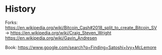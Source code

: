 # History
Forks: https://en.wikipedia.org/wiki/Bitcoin_Cash#2018_split_to_create_Bitcoin_SV -> https://en.wikipedia.org/wiki/Craig_Steven_Wright https://en.wikipedia.org/wiki/Gavin_Andresen

Book:
https://www.google.com/search?q=Finding+Satoshi+Ivy+McLemore
